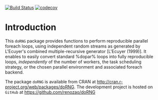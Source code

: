 [![Build Status](https://travis-ci.org/renozao/doRNG.png?branch=master)](https://travis-ci.org/renozao/doRNG)
[![codecov](https://codecov.io/gh/renozao/doRNG/branch/master/graph/badge.svg)](https://codecov.io/gh/renozao/doRNG)

# Introduction

This `doRNG` package provides functions to perform reproducible parallel foreach loops, 
using independent random streams as generated by L'Ecuyer's combined multiple-recursive generator [L'Ecuyer (1999)].
It enables to easily convert standard %dopar% loops into fully reproducible loops, _independently_ of the number of workers, 
the task scheduling strategy, or the chosen parallel environment and associated foreach backend.

The package `doRNG` is available from CRAN at http://cran.r-project.org/web/packages/doRNG.
The development project is hosted on `GitHub` at https://github.com/renozao/doRNG
